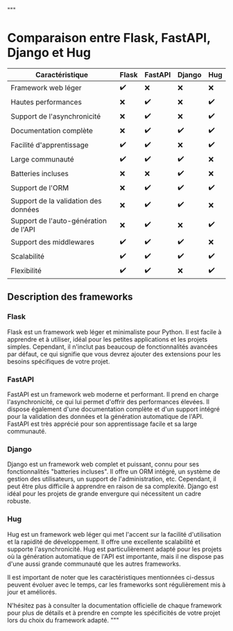 """
# Comparaison entre Flask, FastAPI, Django et Hug

| Caractéristique | Flask | FastAPI | Django | Hug |
|-----------------|-------|---------|--------|-----|
| Framework web léger | ✔️ | ❌ | ❌ | ❌ |
| Hautes performances | ❌ | ✔️ | ❌ | ✔️ |
| Support de l'asynchronicité | ❌ | ✔️ | ❌ | ✔️ |
| Documentation complète | ❌ | ✔️ | ✔️ | ✔️ |
| Facilité d'apprentissage | ✔️ | ✔️ | ❌ | ✔️ |
| Large communauté | ✔️ | ✔️ | ✔️ | ❌ |
| Batteries incluses | ❌ | ❌ | ✔️ | ❌ |
| Support de l'ORM | ❌ | ✔️ | ✔️ | ✔️ |
| Support de la validation des données | ❌ | ✔️ | ✔️ | ❌ |
| Support de l'auto-génération de l'API | ❌ | ✔️ | ❌ | ✔️ |
| Support des middlewares | ✔️ | ✔️ | ✔️ | ❌ |
| Scalabilité | ✔️ | ✔️ | ✔️ | ✔️ |
| Flexibilité | ✔️ | ✔️ | ❌ | ✔️ |

## Description des frameworks

### Flask
Flask est un framework web léger et minimaliste pour Python. Il est facile à apprendre et à utiliser, idéal pour les petites applications et les projets simples. Cependant, il n'inclut pas beaucoup de fonctionnalités avancées par défaut, ce qui signifie que vous devrez ajouter des extensions pour les besoins spécifiques de votre projet.

### FastAPI
FastAPI est un framework web moderne et performant. Il prend en charge l'asynchronicité, ce qui lui permet d'offrir des performances élevées. Il dispose également d'une documentation complète et d'un support intégré pour la validation des données et la génération automatique de l'API. FastAPI est très apprécié pour son apprentissage facile et sa large communauté.

### Django
Django est un framework web complet et puissant, connu pour ses fonctionnalités "batteries incluses". Il offre un ORM intégré, un système de gestion des utilisateurs, un support de l'administration, etc. Cependant, il peut être plus difficile à apprendre en raison de sa complexité. Django est idéal pour les projets de grande envergure qui nécessitent un cadre robuste.

### Hug
Hug est un framework web léger qui met l'accent sur la facilité d'utilisation et la rapidité de développement. Il offre une excellente scalabilité et supporte l'asynchronicité. Hug est particulièrement adapté pour les projets où la génération automatique de l'API est importante, mais il ne dispose pas d'une aussi grande communauté que les autres frameworks.

Il est important de noter que les caractéristiques mentionnées ci-dessus peuvent évoluer avec le temps, car les frameworks sont régulièrement mis à jour et améliorés.

N'hésitez pas à consulter la documentation officielle de chaque framework pour plus de détails et à prendre en compte les spécificités de votre projet lors du choix du framework adapté.
"""
